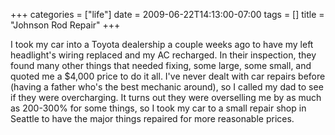 +++
categories = ["life"]
date = 2009-06-22T14:13:00-07:00
tags = []
title = "Johnson Rod Repair"
+++

I took my car into a Toyota dealership a couple weeks ago to have my left headlight's wiring replaced and my AC recharged. In their inspection, they found many other things that needed fixing, some large, some small, and quoted me a $4,000 price to do it all. I've never dealt with car repairs before (having a father who's the best mechanic around), so I called my dad to see if they were overcharging. It turns out they were overselling me by as much as 200-300% for some things, so I took my car to a small repair shop in Seattle to have the major things repaired for more reasonable prices.
